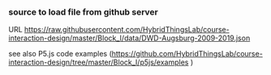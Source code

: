 ### source to load file from github server
URL
https://raw.githubusercontent.com/HybridThingsLab/course-interaction-design/master/Block_I/data/DWD-Augsburg-2009-2019.json

see also P5.js code examples (https://github.com/HybridThingsLab/course-interaction-design/tree/master/Block_I/p5js/examples  )